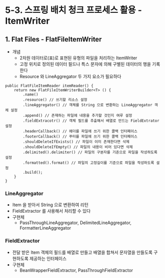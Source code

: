 # 5-3. 스프링 배치 청크 프로세스 활용 - ItemWriter
## 1. Flat Files - FlatFileItemWriter

- 개념
    - 2차원 데이터로(표)로 표현된 유형의 파일을 처리하는 ItemWriter
    - 고정 위치로 정의된 데이터 필드나 특스 문자에 의해 구별된 데이터의 행을 기록한다
    - Resource 와 LineAggregator 두 가지 요소가 필요하다

```
public FlatFileItemReader itemReader() {
	return new FlatFileItemWriterBuilder<T> () {
		.name()
		.resource() // 쓰기할 리소스 설정
		.lineAggregator() // 객체를 String 으로 변환하는 LineAggregator 객체 설정
		.append() // 존재하는 파일에 내용을 추가할 것인지 여루 설정
		.fieldExtracotr() // 객체 필드를 추출해서 배열로 만드는 FieldExtrator 설정
		.headerCallback() // 헤더를 파일에 쓰기 위한 콜백 인터페이스
		.footerCallback() // 푸터를 파일에 쓰기 위한 콜백 인터페이스
		.shouldDeleteIfExists() // 파일이 이미 존재한다면 삭제
		.shouldDeleteIfEmpty() // 파일의 내용이 비어 있다면 삭제
		.delimited().delimiter() // 파일의 구분자를 기준으로 파일을 작성하도록 설정
		.formatted().format() // 파일의 고정길이를 기준으로 파일을 작성하도록 설정
		.build();
	}
}
```

### LineAggregator

- Item 을 받아서 String 으로 변환하여 리턴
- FieldExtractor 를 사용해서 처리할 수 있다
- 구현체
    - PassThroughLineAggregator, DelimitedLineAggregator, FormatterLineAggregator

### FieldExtractor

- 전달 받은 Item 객체의 필드를 배열로 만들고 배열을 합쳐서 문자열을 만들도록 구현하도록 제공하는 인터페이스
- 구현체
    - BeanWrapperFieldExtractor, PassThroughFieldExtractor

